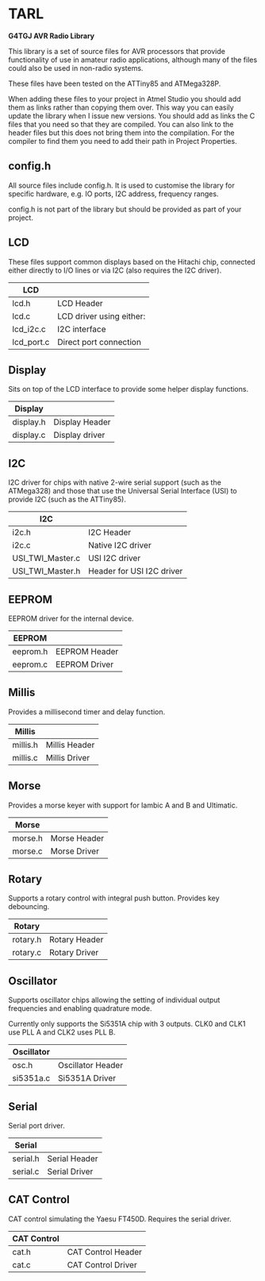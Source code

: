 # TARL
**G4TGJ AVR Radio Library**
 
This library is a set of source files for AVR processors that provide functionality of use in amateur radio applications, although many of the files could also be used in 
non-radio systems.

These files have been tested on the ATTiny85 and ATMega328P.

When adding these files to your project in Atmel Studio you should add them as links rather than copying them over. This way you can easily update the library when I issue
new versions. You should add as links the C files that you need so that they are compiled. You can also link to the header files but this does not bring them into the 
compilation. For the compiler to find them you need to add their path in Project Properties.

## config.h

All source files include config.h. It is used to customise the library for specific hardware, e.g. IO ports, I2C address, frequency ranges.

config.h is not part of the library but should be provided as part of your project.

## LCD

These files support common displays based on the Hitachi chip, connected either directly to I/O lines or via I2C (also requires the I2C driver).

|LCD| |
|----|------|
|lcd.h|LCD Header|
|lcd.c|LCD driver using either:|
|lcd_i2c.c|I2C interface|
|lcd_port.c|Direct port connection|

## Display

Sits on top of the LCD interface to provide some helper display functions.

|Display| |
|----|------|
|display.h|Display Header|
|display.c|Display driver|

## I2C

I2C driver for chips with native 2-wire serial support (such as the ATMega328) and those that use the Universal Serial Interface (USI) to provide I2C (such as the ATTiny85).

|I2C| |
|----|------|
|i2c.h|I2C Header|
|i2c.c|Native I2C driver|
|USI_TWI_Master.c|USI I2C driver|
|USI_TWI_Master.h|Header for USI I2C driver|

## EEPROM

EEPROM driver for the internal device.

|EEPROM| |
|----|------|
|eeprom.h|EEPROM Header|
|eeprom.c|EEPROM Driver|

## Millis

Provides a millisecond timer and delay function.

|Millis| |
|----|------|
|millis.h|Millis Header|
|millis.c|Millis Driver|

## Morse

Provides a morse keyer with support for Iambic A and B and Ultimatic.

|Morse| |
|----|------|
|morse.h|Morse Header|
|morse.c|Morse Driver|

## Rotary

Supports a rotary control with integral push button. Provides key debouncing.

|Rotary| |
|----|------|
|rotary.h|Rotary Header|
|rotary.c|Rotary Driver|

## Oscillator

Supports oscillator chips allowing the setting of individual output frequencies and enabling quadrature mode.

Currently only supports the Si5351A chip with 3 outputs. CLK0 and CLK1 use PLL A and CLK2 uses PLL B.

|Oscillator| |
|----|------|
|osc.h|Oscillator Header|
|si5351a.c|Si5351A Driver|

## Serial

Serial port driver.

|Serial| |
|----|------|
|serial.h|Serial Header|
|serial.c|Serial Driver|

## CAT Control

CAT control simulating the Yaesu FT450D. Requires the serial driver.

|CAT Control| |
|----|------|
|cat.h|CAT Control Header|
|cat.c|CAT Control Driver|

